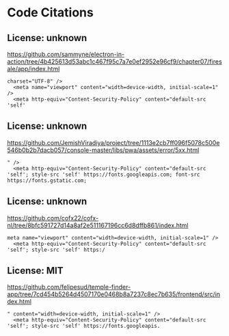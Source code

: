 # Code Citations

## License: unknown
https://github.com/sammyne/electron-in-action/tree/4b425613d53abc1c467f95c7a7e0ef2952e96cf9/chapter07/firesale/app/index.html

```
charset="UTF-8" />
  <meta name="viewport" content="width=device-width, initial-scale=1" />
  <meta http-equiv="Content-Security-Policy" content="default-src 'self'
```


## License: unknown
https://github.com/JemishViradiya/project/tree/1113e2cb7ff096f5078c500e546b0b2b7dacb057/console-master/libs/pwa/assets/error/5xx.html

```
" />
  <meta http-equiv="Content-Security-Policy" content="default-src 'self'; style-src 'self' https://fonts.googleapis.com; font-src https://fonts.gstatic.com;
```


## License: unknown
https://github.com/cofx22/cofx-nl/tree/8bfc591727d14a8af2e511167196cc6d8dffb861/index.html

```
meta name="viewport" content="width=device-width, initial-scale=1" />
  <meta http-equiv="Content-Security-Policy" content="default-src 'self'; style-src 'self' https:/
```


## License: MIT
https://github.com/felipesud/temple-finder-app/tree/7cd454b5264d4507170e0468b8a7237c8ec7b635/frontend/src/index.html

```
" content="width=device-width, initial-scale=1" />
  <meta http-equiv="Content-Security-Policy" content="default-src 'self'; style-src 'self' https://fonts.googleapis.
```

